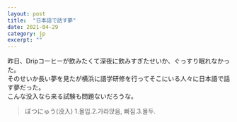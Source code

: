 ```yaml
---
layout: post
title:  "日本語で話す夢"
date: 2021-04-29 
category: jp
excerpt: ""
---
```


昨日、Dripコーヒーが飲みたくて深夜に飲みすぎたせいか、ぐっすり眠れなかった。   
そのせいか長い夢を見たが横浜に語学研修を行ってそこにいる人々に日本語で話す夢だった。   
こんな没入なら来る試験も問題ないだろうな。   

> ぼつにゅう(没入) 1.몰입.2.가라앉음, 빠짐.3.몰두.
